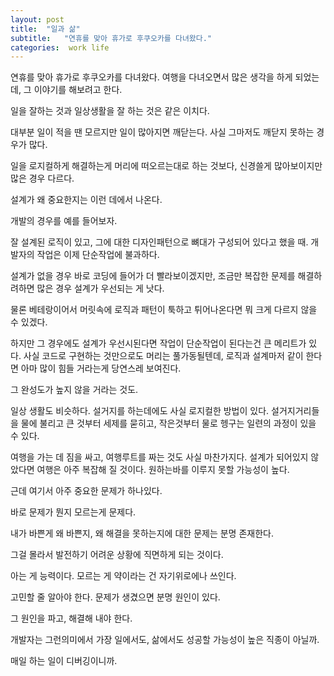 ```yaml
---
layout: post
title:  "일과 삶"
subtitle:   "연휴를 맞아 휴가로 후쿠오카를 다녀왔다."
categories:  work life 
---
```


연휴를 맞아 휴가로 후쿠오카를 다녀왔다. 여행을 다녀오면서 많은 생각을 하게 되었는데, 그 이야기를 해보려고 한다.

일을 잘하는 것과 일상생활을 잘 하는 것은 같은 이치다.

대부분 일이 적을 땐 모르지만 일이 많아지면 깨닫는다. 사실 그마저도 깨닫지 못하는 경우가 많다.

일을 로지컬하게 해결하는게 머리에 떠오르는대로 하는 것보다, 신경쓸게 많아보이지만 많은 경우 다르다.

설계가 왜 중요한지는 이런 데에서 나온다.

개발의 경우를 예를 들어보자.

잘 설계된 로직이 있고, 그에 대한 디자인패턴으로 뼈대가 구성되어 있다고 했을 때. 개발자의 작업은 이제 단순작업에 불과하다.

설계가 없을 경우 바로 코딩에 들어가 더 빨라보이겠지만, 조금만 복잡한 문제를 해결하려하면 많은 경우 설계가 우선되는 게 낫다.

물론 베테랑이어서 머릿속에 로직과 패턴이 툭하고 튀어나온다면 뭐 크게 다르지 않을 수 있겠다.

하지만 그 경우에도 설계가 우선시된다면 작업이 단순작업이 된다는건 큰 메리트가 있다. 사실 코드로 구현하는 것만으로도 머리는 풀가동될텐데, 로직과 설계마저 같이 한다면 아마 많이 힘들 거라는게 당연스레 보여진다.

그 완성도가 높지 않을 거라는 것도. 

일상 생활도 비슷하다. 설거지를 하는데에도 사실 로지컬한 방법이 있다. 설거지거리들을 물에 불리고 큰 것부터 세제를 묻히고, 작은것부터 물로 헹구는 일련의 과정이 있을 수 있다. 

여행을 가는 데 짐을 싸고, 여행루트를 짜는 것도 사실 마찬가지다. 설계가 되어있지 않았다면 여행은 아주 복잡해 질 것이다. 원하는바를 이루지 못할 가능성이 높다.

근데 여기서 아주 중요한 문제가 하나있다.

바로 문제가 뭔지 모르는게 문제다.

내가 바쁜게 왜 바쁜지, 왜 해결을 못하는지에 대한 문제는 분명 존재한다.

그걸 몰라서 발전하기 어려운 상황에 직면하게 되는 것이다.

아는 게 능력이다. 모르는 게 약이라는 건 자기위로에나 쓰인다.

고민할 줄 알아야 한다. 문제가 생겼으면 분명 원인이 있다.

그 원인을 파고, 해결해 내야 한다.

개발자는 그런의미에서 가장 일에서도, 삶에서도 성공할 가능성이 높은 직종이 아닐까.

매일 하는 일이 디버깅이니까.

